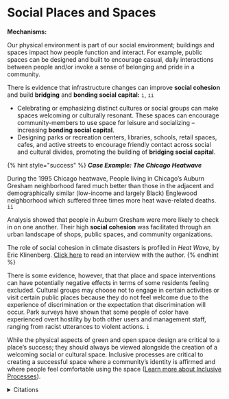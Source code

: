 # Social Places and Spaces

**Mechanisms:**&#x20;

Our physical environment is part of our social environment; buildings and spaces impact how people function and interact. For example, public spaces can be designed and built to encourage casual, daily interactions between people and/or invoke a sense of belonging and pride in a community. &#x20;

There is evidence that infrastructure changes can improve **social cohesion** and build **bridging** and **bonding social capital:** `i`, `ii`

* Celebrating or emphasizing distinct cultures or social groups can make spaces welcoming or culturally resonant. These spaces can encourage community-members to use space for leisure and socializing – increasing **bonding social capital**.&#x20;
* Designing parks or recreation centers, libraries, schools, retail spaces, cafes, and active streets to encourage friendly contact across social and cultural divides, promoting the building of **bridging social capital**.&#x20;

{% hint style="success" %}
_**Case Example: The Chicago Heatwave**_

During the 1995 Chicago heatwave, People living in Chicago’s Auburn Gresham neighborhood fared much better than those in the adjacent and demographically similar (low-income and largely Black) Englewood neighborhood which suffered three times more heat wave-related deaths. `ii`

Analysis showed that people in Auburn Gresham were more likely to check in on one another. Their high **social cohesion** was facilitated through an urban landscape of shops, public spaces, and community organizations.&#x20;

The role of social cohesion in climate disasters is profiled in _Heat Wave,_ by Eric Klinenberg. [Click here](https://press.uchicago.edu/Misc/Chicago/443213in.html) to read an interview with the author.&#x20;
{% endhint %}

There is some evidence, however, that that place and space interventions can have potentially negative effects in terms of some residents feeling excluded. Cultural groups may choose not to engage in certain activities or visit certain public places because they do not feel welcome due to the experience of discrimination or the expectation that discrimination will occur. Park surveys have shown that some people of color have experienced overt hostility by both other users and management staff, ranging from racist utterances to violent actions. `i`&#x20;

While the physical aspects of green and open space design are critical to a place’s success; they should always be viewed alongside the creation of a welcoming social or cultural space. Inclusive processes are critical to creating a successful space where a community’s identity is affirmed and where people feel comfortable using the space ([Learn more about Inclusive Processes](../inclusive-processes.md)).

<details>

<summary>Citations</summary>

`i`  _Knapp, C. (2018)_ [_Making Multicultural Places_](https://www.pps.org/article/multicultural-places)_. Project for Public Spaces_

`ii` _Clayton, S., Manning, C. M., Speiser, M., & Hill, A. N. (2021)._ [_Mental Health and Our Changing Climate: Impacts, Inequities, Responses._](https://ecoamerica.org/wp-content/uploads/2021/11/mental-health-climate-change-2021-ea-apa.pdf) _Washington, D.C.: American Psychological Association, and ecoAmerica._

</details>
